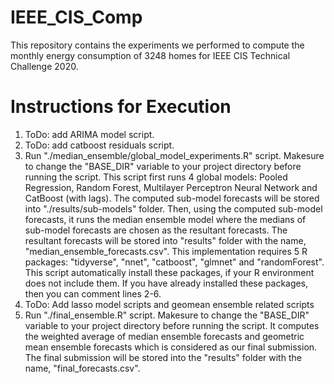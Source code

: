 # IEEE_CIS_Comp
This repository contains the experiments we performed to compute the monthly energy consumption of 3248 homes for IEEE CIS Technical Challenge 2020.

# Instructions for Execution
1. ToDo: add ARIMA model script.
2. ToDo: add catboost residuals script.
3. Run "./median_ensemble/global_model_experiments.R" script. Makesure to change the "BASE_DIR" variable to your project directory before running the script. This script first runs 4 global models: Pooled Regression, Random Forest, Multilayer Perceptron Neural Network and CatBoost (with lags). The computed sub-model forecasts will be stored into "./results/sub-models" folder. Then, using the computed sub-model forecasts, it runs the median ensemble model where the medians of sub-model forecasts are chosen as the resultant forecasts. The resultant forecasts will be stored into "results" folder with the name, "median_ensemble_forecasts.csv". This implementation requires 5 R packages: "tidyverse", "nnet", "catboost", "glmnet" and "randomForest". This script automatically install these packages, if your R environment does not include them. If you have already installed these packages, then you can comment lines 2-6.
4. ToDo: Add lasso model scripts and geomean ensemble related scripts 
5. Run "./final_ensemble.R" script. Makesure to change the "BASE_DIR" variable to your project directory before running the script. It computes the weighted average of median ensemble forecasts and geometric mean ensemble forecasts which is considered as our final submission. The final submission will be stored into the "results" folder with the name, "final_forecasts.csv".


